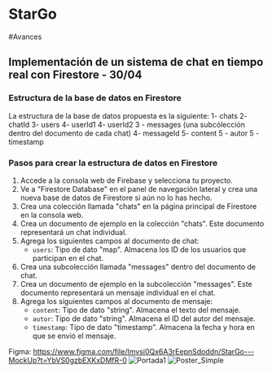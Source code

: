 # StarGo

#Avances
## Implementación de un sistema de chat en tiempo real con Firestore - 30/04

### Estructura de la base de datos en Firestore

La estructura de la base de datos propuesta es la siguiente:
1- chats
  2- chatId
     3- users
         4- userId1
         4- userId2 
     3 - messages (una subcólección dentro del documento de cada chat)
         4- messageId
            5- content
            5 - autor
            5 - timestamp

### Pasos para crear la estructura de datos en Firestore

1. Accede a la consola web de Firebase y selecciona tu proyecto.
2. Ve a "Firestore Database" en el panel de navegación lateral y crea una nueva base de datos de Firestore si aún no lo has hecho.
3. Crea una colección llamada "chats" en la página principal de Firestore en la consola web.
4. Crea un documento de ejemplo en la colección "chats". Este documento representará un chat individual.
5. Agrega los siguientes campos al documento de chat:
   - `users`: Tipo de dato "map". Almacena los ID de los usuarios que participan en el chat.
6. Crea una subcolección llamada "messages" dentro del documento de chat.
7. Crea un documento de ejemplo en la subcolección "messages". Este documento representará un mensaje individual en el chat.
8. Agrega los siguientes campos al documento de mensaje:
   - `content`: Tipo de dato "string". Almacena el texto del mensaje.
   - `autor`: Tipo de dato "string". Almacena el ID del autor del mensaje.
   - `timestamp`: Tipo de dato "timestamp". Almacena la fecha y hora en que se envió el mensaje.


Figma: https://www.figma.com/file/Imvsi0Qx6A3rEepnSdoddn/StarGo---MockUp?t=YbVS0gzbEXKxDMfR-0
![Portada1](https://user-images.githubusercontent.com/114858315/222991070-0336ada2-260a-47d3-80e0-b7ea3b7622e4.png)
![Poster_Simple](https://user-images.githubusercontent.com/114858315/222991031-d97b8abb-e43a-407c-85f8-954da6870bc3.png)
